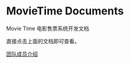 # MovieTime Documents

Movie Time 电影售票系统开发文档

直接点击上面的文档即可查看。

[团队成员介绍](t_MovieLight_2_team_profile.pdf)